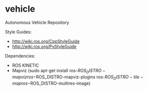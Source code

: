 # vehicle
Autonomous Vehicle Repository

Style Guides:
* http://wiki.ros.org/CppStyleGuide
* http://wiki.ros.org/PyStyleGuide

Dependencies: 
* ROS KINETIC
* Mapviz (sudo apt-get install ros-$ROS_DISTRO-mapviz ros-$ROS_DISTRO-mapviz-plugins ros-$ROS_DISTRO-tile-map ros-$ROS_DISTRO-multires-image)